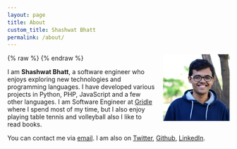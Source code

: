 ```yaml
---
layout: page
title: About
custom_title: Shashwat Bhatt
permalink: /about/
---
```


{% raw %}
<a href="/images/shashwat.jpg" title="View larger picture"><img src="/images/shashwat.jpg" alt="Photo of Shashwat Bhatt"
style="float:right;width:30%;max-width:210px;margin-left:15px;"/></a>
{% endraw %}

I am **Shashwat Bhatt**, a software engineer who enjoys exploring
new technologies and programming languages. I have developed various
projects in Python, PHP, JavaScript and
a few other languages. I am Software Engineer at [Gridle](https://gridle.io)
where I spend most of my time, but I also enjoy playing table tennis and volleyball also I like to read books.

You can contact me via [email](mailto:bhatt.shaswat@gmail.com).
I am also on
[Twitter](https://twitter.com/BhattShashwat),
[Github](https://github.com/shashwatbhatt),
[LinkedIn](https://in.linkedin.com/in/shashwatbhatt).